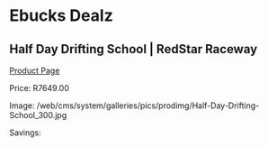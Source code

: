 
# Ebucks Dealz
## Half Day Drifting School | RedStar Raceway
[Product Page](https://www.ebucks.com/web/shop/productSelected.do?prodId=356437825&catId=322194323)

Price: R7649.00

Image: /web/cms/system/galleries/pics/prodimg/Half-Day-Drifting-School_300.jpg

Savings: 


	